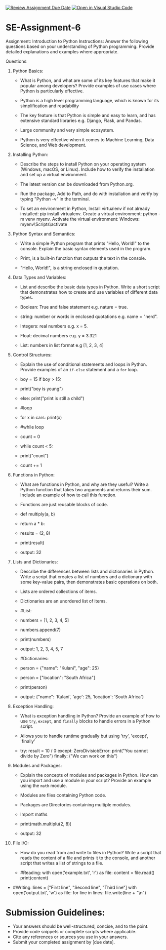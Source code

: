 [![Review Assignment Due Date](https://classroom.github.com/assets/deadline-readme-button-22041afd0340ce965d47ae6ef1cefeee28c7c493a6346c4f15d667ab976d596c.svg)](https://classroom.github.com/a/WfNmjXUk)
[![Open in Visual Studio Code](https://classroom.github.com/assets/open-in-vscode-2e0aaae1b6195c2367325f4f02e2d04e9abb55f0b24a779b69b11b9e10269abc.svg)](https://classroom.github.com/online_ide?assignment_repo_id=15342035&assignment_repo_type=AssignmentRepo)
# SE-Assignment-6
 Assignment: Introduction to Python
Instructions:
Answer the following questions based on your understanding of Python programming. Provide detailed explanations and examples where appropriate.

 Questions:

1. Python Basics:
   - What is Python, and what are some of its key features that make it popular among developers? Provide examples of use cases where Python is particularly effective.
  
   - Python is a high level programming language, which is known for its simplification and readability
   - The key feature is that Python is simple and easy to learn, and has extensive standard libraries e.g. Django, Flask, and Pandas.
   - Large community and very simple ecosystem.
   - Python is very effective when it comes to Machine Learning, Data Science, and Web development. 
 

2. Installing Python:
   - Describe the steps to install Python on your operating system (Windows, macOS, or Linux). Include how to verify the installation and set up a virtual environment.
  
   - The latest version can be downloaded from Python.org.
   - Run the package, Add to Path, and do with installation and verify by typing "Python -v" in the terminal.
   - To set an environment in Python, Install virtualenv if not already installed: pip install virtualenv.
      Create a virtual environment: python -m venv myenv.
      Activate the virtual environment:
      Windows: myenv\Scripts\activate

3. Python Syntax and Semantics:
   - Write a simple Python program that prints "Hello, World!" to the console. Explain the basic syntax elements used in the program.
  
   - Print, is a built-in function that outputs the text in the console.
   -  "Hello, World!", is a string enclosed in quotation.

4. Data Types and Variables:
   - List and describe the basic data types in Python. Write a short script that demonstrates how to create and use variables of different data types.
  
   - Boolean: True and false statement e.g. nature = true.
   - string: number or words in enclosed quotations e.g. name = "nerd".
   - Integers: real numbers e.g. x = 5.
   - Float: decimal numbers e.g. y = 3.321
   - List: numbers in list format e.g [1, 2, 3, 4] 

5. Control Structures:
   - Explain the use of conditional statements and loops in Python. Provide examples of an `if-else` statement and a `for` loop.
  
   - boy = 15 if boy > 15:
   - print("boy is young")
   - else:
          print("print is still a child")
  
   - #loop
   - for x in cars: print(x)
  
   - #while loop
   - count = 0
   - while count < 5:
   - print("count")
   - count += 1

6. Functions in Python:
   - What are functions in Python, and why are they useful? Write a Python function that takes two arguments and returns their sum. Include an example of how to call this function.
  
   - Functions are just reusable blocks of code.
   - def multiply(a, b)
   - return a * b:
   - results = (2, 8)
   - print(result)
   - output: 32

7. Lists and Dictionaries:
   - Describe the differences between lists and dictionaries in Python. Write a script that creates a list of numbers and a dictionary with some key-value pairs, then demonstrates basic operations on both.
  
   - Lists are ordered collections of items.
   - Dictionaries are an unordered list of items.
  
   - #List:
   - numbers = [1, 2, 3, 4, 5]
   - numbers.append(7)
   - print(numbers)
   - output: 1, 2, 3, 4, 5, 7
  
   - #Dictionaries:
   - person = {"name": "Kulani", "age": 25}
   - person = ["location": "South Africa"]
   - print(person)
   - output: {"name": 'Kulani', 'age': 25, 'location': 'South Africa'}

8. Exception Handling:
   - What is exception handling in Python? Provide an example of how to use `try`, `except`, and `finally` blocks to handle errors in a Python script.
  
   - Allows you to handle runtime gradually but using 'try', 'except', 'finally'
   - try:
         result = 10 / 0
     except: ZeroDivisiobError:
                               print("You cannot divide by Zero")
     finally:
             ("We can work on this") 

9. Modules and Packages:
   - Explain the concepts of modules and packages in Python. How can you import and use a module in your script? Provide an example using the `math` module.
  
   - Modules are files containing Python code.
   - Packages are Directories containing multiple modules.
  
   - Import maths
   - print(math.multiplu(2, 8))
   - output: 32

10. File I/O:
    - How do you read from and write to files in Python? Write a script that reads the content of a file and prints it to the console, and another script that writes a list of strings to a file.
   
    - #Reading:
         with open('example.txt', 'r') as file:
         content = file.read()
         print(content)


   - #Writing:
          lines = ["First line", "Second line", "Third line"]
      with open('output.txt', 'w') as file:
        for line in lines:
           file.write(line + "\n")

# Submission Guidelines:
- Your answers should be well-structured, concise, and to the point.
- Provide code snippets or complete scripts where applicable.
- Cite any references or sources you use in your answers.
- Submit your completed assignment by [due date].


